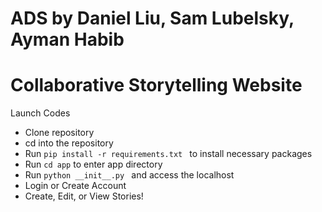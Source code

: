 # ADS by Daniel Liu, Sam Lubelsky, Ayman Habib
# Collaborative Storytelling Website 
Launch Codes
 * Clone repository
 * cd into the repository
 * Run  ```pip install -r requirements.txt ``` to install necessary packages
 * Run ```cd app``` to enter app directory
 * Run  ```python __init__.py ``` and access the localhost
 * Login or Create Account
 * Create, Edit, or View Stories!

